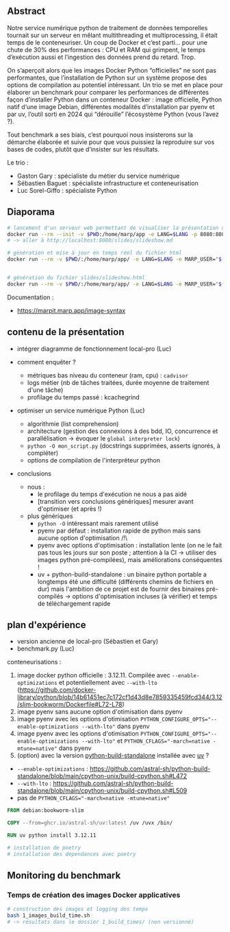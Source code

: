 ## Abstract

Notre service numérique python de traitement de données temporelles tournait sur un serveur en mêlant multithreading et multiprocessing, il était temps de le conteneuriser. Un coup de Docker et c’est parti… pour une chute de 30% des performances : CPU et RAM qui grimpent, le temps d’exécution aussi et l’ingestion des données prend du retard. Trop.

On s’aperçoit alors que les images Docker Python “officielles” ne sont pas performantes, que l’installation de Python sur un système propose des options de compilation au potentiel intéressant. Un trio se met en place pour élaborer un benchmark pour comparer les performances de différentes façon d’installer Python dans un conteneur Docker : image officielle, Python natif d‘une image Debian, différentes modalités d’installation par pyenv et par uv, l’outil sorti en 2024 qui “dérouille” l’écosystème Python (vous l’avez ?).

Tout benchmark a ses biais, c’est pourquoi nous insisterons sur la démarche élaborée et suivie pour que vous puissiez la reproduire sur vos bases de codes, plutôt que d’insister sur les résultats.

Le trio :

- Gaston Gary : spécialiste du métier du service numérique
- Sébastien Baguet : spécialiste infrastructure et conteneurisation
- Luc Sorel-Giffo : spécialiste Python

## Diaporama

```sh
# lancement d'un serveur web permettant de visualiser la présentation dans un navigateur, qui s'auto-rafraichit
docker run --rm --init -v $PWD:/home/marp/app -e LANG=$LANG -p 8080:8080 -p 37717:37717 marpteam/marp-cli -s .
# -> aller à http://localhost:8080/slides/slideshow.md

# génération et mise à jour en temps réel du fichier html
docker run --rm -v $PWD/:/home/marp/app/ -e LANG=$LANG -e MARP_USER="$(id -u):$(id -g)" marpteam/marp-cli -w slides/slideshow.md


# génération du fichier slides/slideshow.html
docker run --rm -v $PWD/:/home/marp/app/ -e LANG=$LANG -e MARP_USER="$(id -u):$(id -g)" marpteam/marp-cli slides/slideshow.md
```

Documentation :

- https://marpit.marp.app/image-syntax

## contenu de la présentation

- intégrer diagramme de fonctionnement local-pro (Luc)

- comment enquêter ?
  - métriques bas niveau du conteneur (ram, cpu) : `cadvisor`
  - logs métier (nb de tâches traitées, durée moyenne de traitement d'une tâche)
  - profilage du temps passé : kcachegrind

- optimiser un service numérique Python (Luc)
  - algorithmie (list comprehension)
  - architecture (gestion des connexions à des bdd, IO, concurrence et parallélisation -> évoquer le `global interpreter lock`)
  - `python -O mon_script.py` (docstrings supprimées, asserts ignorés, à compléter)
  - options de compilation de l'interpréteur python

- conclusions
  - nous :
    - le profilage du temps d'exécution ne nous a pas aidé
    - [transition vers conclusions génériques] mesurer avant d'optimiser (et après !)
  - plus génériques
    - `python -O` intéressant mais rarement utilisé
    - pyenv par défaut : installation rapide de python mais sans aucune option d'optimisation /!\
    - pyenv avec options d'optimisation : installation lente (on ne le fait pas tous les jours sur son poste ; attention à la CI -> utiliser des images python pré-compilées), mais améliorations conséquentes !
    - uv + python-build-standalone : un binaire python portable a longtemps été une difficulté (différents chemins de fichiers en dur) mais l'ambition de ce projet est de fournir des binaires pré-compilés -> options d'optimisation incluses (à vérifier) et temps de téléchargement rapide

## plan d'expérience

- version ancienne de local-pro (Sébastien et Gary)
- benchmark.py (Luc)

conteneurisations :

1. image docker python officielle : 3.12.11. Compilée avec `--enable-optimizations` et potentiellement avec `--with-lto` (https://github.com/docker-library/python/blob/14b61451ec7c172cf1d43d8e7859335459fcd344/3.12/slim-bookworm/Dockerfile#L72-L78)
2. image pyenv sans aucune option d'otimisation dans pyenv
3. image pyenv avec les options d'otimisation `PYTHON_CONFIGURE_OPTS="--enable-optimizations --with-lto"` dans pyenv
4. image pyenv avec les options d'otimisation `PYTHON_CONFIGURE_OPTS="--enable-optimizations --with-lto"` et `PYTHON_CFLAGS="-march=native -mtune=native"` dans pyenv
5. (option) avec la version [python-build-standalone](https://github.com/astral-sh/python-build-standalone) installée avec [uv](https://docs.astral.sh/uv/guides/install-python/) ?
  - `--enable-optimizations` : https://github.com/astral-sh/python-build-standalone/blob/main/cpython-unix/build-cpython.sh#L472
  - `--with-lto` : https://github.com/astral-sh/python-build-standalone/blob/main/cpython-unix/build-cpython.sh#L509
  - pas de `PYTHON_CFLAGS="-march=native -mtune=native"`

```Dockerfile
FROM debian:bookworm-slim

COPY --from=ghcr.io/astral-sh/uv:latest /uv /uvx /bin/

RUN uv python install 3.12.11

# installation de poetry
# installation des dépendances avec poetry
```

## Monitoring du benchmark

### Temps de création des images Docker applicatives

```sh
# construction des images et logging des temps
bash 1_images_build_time.sh
# -> résultats dans le dossier 1_build_times/ (non versionné)
```
